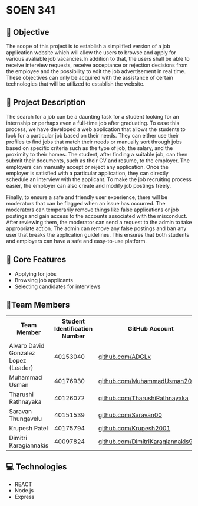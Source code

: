 # SOEN 341

## 🎯 Objective
The scope of this project is to establish a simplified version of a job application website which will allow the users to browse and apply for various avaliable job vacancies.In addition to that, the users shall be able to receive interview requests, receive acceptance or rejection decisions from the employee and the possibility to edit the job advertisement in real time. These objectives can only be acquired with the assistance of certain technologies that will be utilized to establish the website. 
## :blue_book: Project Description
The search for a job can be a daunting task for a student looking for an internship or perhaps even a full-time job after graduating. To ease this process, we have developed a web application that allows the students to look for a particular job based on their needs. They can either use their profiles to find jobs that match their needs or manually sort through jobs based on specific criteria such as the type of job, the salary, and the proximity to their homes. The student, after finding a suitable job, can then submit their documents, such as their CV and resume, to the employer. The employers can manually accept or reject any application. Once the employer is satisfied with a particular application, they can directly schedule an interview with the applicant. To make the job recruiting process easier, the employer can also create and modify job postings freely.

Finally, to ensure a safe and friendly user experience, there will be moderators that can be flagged when an issue has occurred. The moderators can temporarily remove things like false applications or job postings and gain access to the accounts associated with the misconduct. After reviewing them, the moderator can send a request to the admin to take appropriate action. The admin can remove any false postings and ban any user that breaks the application guidelines. This ensures that both students and employers can have a safe and easy-to-use platform.

## :iphone: Core Features
* Applying for jobs
* Browsing job applicants
* Selecting candidates for interviews


## :busts_in_silhouette:Team Members
<table>
  <tr>
    <th>Team Member</th>
    <th>Student Identification Number</th>
    <th>GitHub Account</th>
    <th>Role</th>
  </tr>
  <tr>
    <td>Alvaro David Gonzalez Lopez (Leader)</td>
    <td>40153040</td>
    <td><a href="https://github.com/ADGLx" target="_blank">github.com/ADGLx</a></td>
    <td> </td>
 </tr>
 <tr>
    <td>Muhammad Usman</td>
    <td>40176930</td>
    <td><a href="https://github.com/MuhammadUsman20002" target="_blank">github.com/MuhammadUsman20002</a></td>
    <td> </td>
 </tr>
  <tr>
    <td>Tharushi Rathnayaka</td>
    <td>40126072</td>
    <td><a href="https://github.com/TharushiRathnayaka" target="_blank">github.com/TharushiRathnayaka</a></td>
    <td> </td>
  </tr>
  <tr>
    <td>Saravan Thungavelu</td>
    <td>40151539</td>
    <td><a href="https://github.com/Saravan00" target="_blank">github.com/Saravan00</a></td>
    <td> </td>
  </tr>
  <tr>
    <td>Krupesh Patel</td>
    <td>40175794</td>
    <td><a href="https://github.com/Krupesh2001" target="_blank">github.com/Krupesh2001</a></td>
    <td> </td>
  </tr>
  <tr>
    <td>Dimitri Karagiannakis</td>
    <td>40097824</td>
    <td><a href="https://github.com/DimitriKaragiannakis99" target="_blank">github.com/DimitriKaragiannakis99</a></td>
    <td> </td>
  </tr>
  <tr>
</table>

## :computer: Technologies
* REACT
* Node.js
* Express

